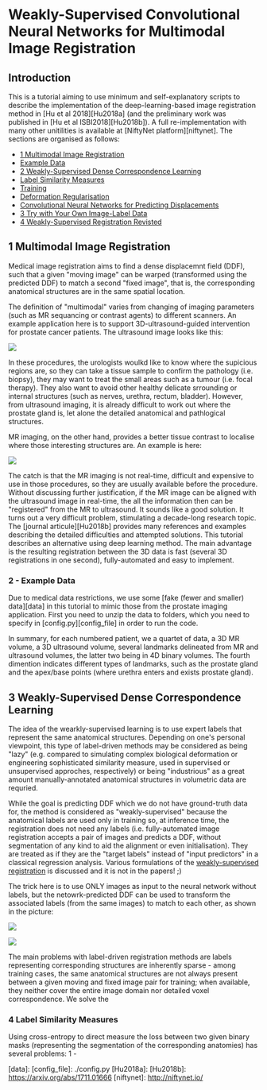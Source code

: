 # Weakly-Supervised Convolutional Neural Networks for Multimodal Image Registration


## Introduction
This is a tutorial aiming to use minimum and self-explanatory scripts to describe the implementation of the deep-learning-based image registration method in [Hu et al 2018][Hu2018a] (and the preliminary work was published in [Hu et al ISBI2018][Hu2018b]). A full re-implementation with many other unitilities is available at [NiftyNet platform][niftynet]. The sections are organised as follows:

* [1 Multimodal Image Registration](#section1)
* [Example Data](#section1-1)
* [2 Weakly-Supervised Dense Correspondence Learning](#section2)
* [Label Similarity Measures](#section2-1)
* [Training](#section2-2)
* [Deformation Regularisation](#section2-3)
* [Convolutional Neural Networks for Predicting Displacements](#section2-4)
* [3 Try with Your Own Image-Label Data](#section3)
* [4 Weakly-Supervised Registration Revisted](#section4)


## <a name="section1"></a>1 Multimodal Image Registration
Medical image registration aims to find a dense displacemnt field (DDF), such that a given "moving image" can be warped (transformed using the predicted DDF) to match a second "fixed image", that is, the corresponding anatomical structures are in the same spatial location.

The definition of "multimodal" varies from changing of imaging parameters (such as MR sequancing or contrast agents) to different scanners. An example application here is to support 3D-ultrasound-guided intervention for prostate cancer patients. The ultrasound image looks like this:
<p style=\"float: left; width: 85%; margin-right: 1%;\"><img src=\"./media/volume_us.jpg\" /></p>
In these procedures, the urologists woulkd like to know where the supicious regions are, so they can take a tissue sample to confirm the pathology (i.e. biopsy), they may want to treat the small areas such as a tumour (i.e. focal therapy). They also want to avoid other healthy delicate srrounding or internal structures (such as nerves, urethra, rectum, bladder). However, from ultrasound imaging, it is already difficult to work out where the prostate gland is, let alone the detailed anatomical and pathlogical structures. 

MR imaging, on the other hand, provides a better tissue contrast to localise where those interesting structures are. An example is here:
<p style=\"float: left; width: 85%; margin-right: 1%;\"><img src=\"./media/volume_mr.jpg\" /></p>
The catch is that the MR imaging is not real-time, difficult and expensive to use in those procedures, so they are usually available before the procedure. Without discussing further justification, if the MR image can be aligned with the ultrasound image in real-time, the all the information then can be "registered" from the MR to ultrasound. It sounds like a good solution. It turns out a very difficult problem, stimulating a decade-long research topic. The [journal articule][Hu2018b] provides many references and examples describing the detailed difficulties and attempted solutions. This tutorial describes an alternative using deep learning method. The main advantage is the resulting registration between the 3D data is fast (several 3D registrations in one second), fully-automated and easy to implement.


### <a name="section1-1"></a>2 - Example Data
Due to medical data restrictions, we use some [fake (fewer and smaller) data][data] in this tutorial to mimic those from the prostate imaging application.
First you need to unzip the data to folders, which you need to specify in [config.py][config_file] in order to run the code.


In summary, for each numbered patient, we a quartet of data, a 3D MR volume, a 3D ultrasound volume, several landmarks delineated from MR and ultrasound volumes, the latter two being in 4D binary volumes. The fourth dimention indicates different types of landmarks, such as the prostate gland and the apex/base points (where urethra enters and exists prostate gland).


## <a name="section2"></a>3 Weakly-Supervised Dense Correspondence Learning
The idea of the wearkly-supervised learning is to use expert labels that represent the same anatomical structures. Depending on one's personal viewpoint, this type of label-driven methods may be considered as being "lazy" (e.g. compared to simulating complex biological deformation or engineering sophisticated similarity measure, used in supervised or unsupervised approches, respectively) or being "industrious" as a great amount manually-annotated anatomical structures in volumetric data are requried.

While the goal is predicting DDF which we do not have ground-truth data for, the method is considered as "weakly-supervised" because the anatomical labels are used only in training so, at inference time, the registration does not need any labels (i.e. fully-automated image registration accepts a pair of images and predicts a DDF, without segmentation of any kind to aid the alignment or even initialisation). They are treated as if they are the "target labels" instead of "input predictors" in a classical regression analysis. Various formulations of the [weakly-supervised registration](#section9) is discussed and it is not in the papers! ;)

The trick here is to use ONLY images as input to the neural network without labels, but the netowrk-predicted DDF can be used to transform the associated labels (from the same images) to match to each other, as shown in the picture:
<p style=\"float: left; width: 85%; margin-right: 1%;\"><img src=\"./media/training.jpg\" /></p>
<p style=\"float: left; width: 85%; margin-right: 1%;\"><img src=\"./media/inference.jpg\" /></p>

The main problems with label-driven registration methods are labels representing corresponding structures are inherently sparse - among training cases, the same anatomical structures are not always present between a given moving and fixed image pair for training; when available, they neither cover the entire image domain nor detailed voxel correspondence. We solve the 


### <a name="section2-1"></a>4 Label Similarity Measures
Using cross-entropy to direct measure the loss between two given binary masks (representing the segmentation of the corresponding anatomies) has several problems:
1 - 


[data]: 
[config_file]: ./config.py
[Hu2018a]: 
[Hu2018b]: https://arxiv.org/abs/1711.01666
[niftynet]: http://niftynet.io/



